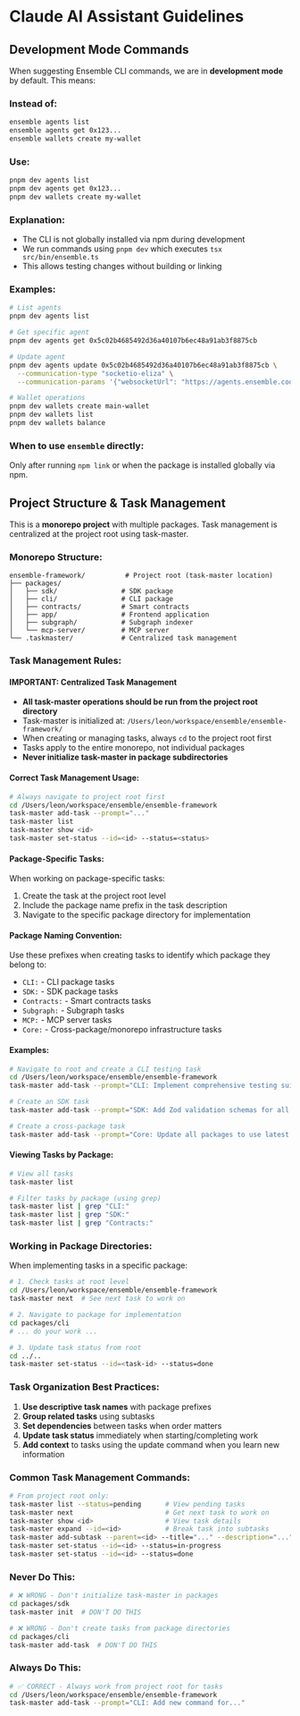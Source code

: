 # Claude AI Assistant Guidelines

## Development Mode Commands

When suggesting Ensemble CLI commands, we are in **development mode** by default. This means:

### Instead of:
```bash
ensemble agents list
ensemble agents get 0x123...
ensemble wallets create my-wallet
```

### Use:
```bash
pnpm dev agents list
pnpm dev agents get 0x123...
pnpm dev wallets create my-wallet
```

### Explanation:
- The CLI is not globally installed via npm during development
- We run commands using `pnpm dev` which executes `tsx src/bin/ensemble.ts`
- This allows testing changes without building or linking

### Examples:
```bash
# List agents
pnpm dev agents list

# Get specific agent
pnpm dev agents get 0x5c02b4685492d36a40107b6ec48a91ab3f8875cb

# Update agent
pnpm dev agents update 0x5c02b4685492d36a40107b6ec48a91ab3f8875cb \
  --communication-type "socketio-eliza" \
  --communication-params '{"websocketUrl": "https://agents.ensemble.codes", "agentId": "28d29474-23c7-01b9-aee8-ba150c366103", "version": "1.x", "env": "production"}'

# Wallet operations
pnpm dev wallets create main-wallet
pnpm dev wallets list
pnpm dev wallets balance
```

### When to use `ensemble` directly:
Only after running `npm link` or when the package is installed globally via npm.

## Project Structure & Task Management

This is a **monorepo project** with multiple packages. Task management is centralized at the project root using task-master.

### Monorepo Structure:
```
ensemble-framework/          # Project root (task-master location)
├── packages/
│   ├── sdk/                # SDK package
│   ├── cli/                # CLI package
│   ├── contracts/          # Smart contracts
│   ├── app/                # Frontend application
│   ├── subgraph/           # Subgraph indexer
│   └── mcp-server/         # MCP server
└── .taskmaster/            # Centralized task management
```

### Task Management Rules:

#### **IMPORTANT**: Centralized Task Management
- **All task-master operations should be run from the project root directory**
- Task-master is initialized at: `/Users/leon/workspace/ensemble/ensemble-framework/`
- When creating or managing tasks, always `cd` to the project root first
- Tasks apply to the entire monorepo, not individual packages
- **Never initialize task-master in package subdirectories**

#### Correct Task Management Usage:
```bash
# Always navigate to project root first
cd /Users/leon/workspace/ensemble/ensemble-framework
task-master add-task --prompt="..."
task-master list
task-master show <id>
task-master set-status --id=<id> --status=<status>
```

#### Package-Specific Tasks:
When working on package-specific tasks:
1. Create the task at the project root level
2. Include the package name prefix in the task description
3. Navigate to the specific package directory for implementation

#### Package Naming Convention:
Use these prefixes when creating tasks to identify which package they belong to:
- `CLI:` - CLI package tasks
- `SDK:` - SDK package tasks  
- `Contracts:` - Smart contracts tasks
- `Subgraph:` - Subgraph tasks
- `MCP:` - MCP server tasks
- `Core:` - Cross-package/monorepo infrastructure tasks

#### Examples:
```bash
# Navigate to root and create a CLI testing task
cd /Users/leon/workspace/ensemble/ensemble-framework
task-master add-task --prompt="CLI: Implement comprehensive testing suite with Jest, including unit tests for commands and utilities"

# Create an SDK task
task-master add-task --prompt="SDK: Add Zod validation schemas for all agent types"

# Create a cross-package task
task-master add-task --prompt="Core: Update all packages to use latest TypeScript version"
```

#### Viewing Tasks by Package:
```bash
# View all tasks
task-master list

# Filter tasks by package (using grep)
task-master list | grep "CLI:"
task-master list | grep "SDK:"
task-master list | grep "Contracts:"
```

### Working in Package Directories:
When implementing tasks in a specific package:
```bash
# 1. Check tasks at root level
cd /Users/leon/workspace/ensemble/ensemble-framework
task-master next  # See next task to work on

# 2. Navigate to package for implementation
cd packages/cli
# ... do your work ...

# 3. Update task status from root
cd ../..
task-master set-status --id=<task-id> --status=done
```

### Task Organization Best Practices:
1. **Use descriptive task names** with package prefixes
2. **Group related tasks** using subtasks
3. **Set dependencies** between tasks when order matters
4. **Update task status** immediately when starting/completing work
5. **Add context** to tasks using the update command when you learn new information

### Common Task Management Commands:
```bash
# From project root only:
task-master list --status=pending      # View pending tasks
task-master next                       # Get next task to work on
task-master show <id>                  # View task details
task-master expand --id=<id>           # Break task into subtasks
task-master add-subtask --parent=<id> --title="..." --description="..."
task-master set-status --id=<id> --status=in-progress
task-master set-status --id=<id> --status=done
```

### Never Do This:
```bash
# ❌ WRONG - Don't initialize task-master in packages
cd packages/sdk
task-master init  # DON'T DO THIS

# ❌ WRONG - Don't create tasks from package directories  
cd packages/cli
task-master add-task  # DON'T DO THIS
```

### Always Do This:
```bash
# ✅ CORRECT - Always work from project root for tasks
cd /Users/leon/workspace/ensemble/ensemble-framework
task-master add-task --prompt="CLI: Add new command for..."
```